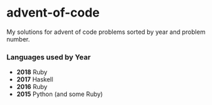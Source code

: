 # advent-of-code

My solutions for advent of code problems sorted by year and problem number.

### Languages used by Year
- **2018** Ruby
- **2017** Haskell
- **2016** Ruby
- **2015** Python (and some Ruby)
